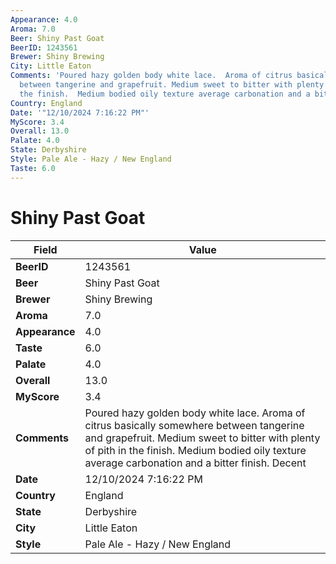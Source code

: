 ```yaml
---
Appearance: 4.0
Aroma: 7.0
Beer: Shiny Past Goat
BeerID: 1243561
Brewer: Shiny Brewing
City: Little Eaton
Comments: 'Poured hazy golden body white lace.  Aroma of citrus basically somewhere
  between tangerine and grapefruit. Medium sweet to bitter with plenty of pith in
  the finish.  Medium bodied oily texture average carbonation and a bitter finish.  Decent '
Country: England
Date: '"12/10/2024 7:16:22 PM"'
MyScore: 3.4
Overall: 13.0
Palate: 4.0
State: Derbyshire
Style: Pale Ale - Hazy / New England
Taste: 6.0
---
```


# Shiny Past Goat

| Field         | Value |
|---------------|-------|
| **BeerID** | 1243561 |
| **Beer** | Shiny Past Goat |
| **Brewer** | Shiny Brewing |
| **Aroma** | 7.0 |
| **Appearance** | 4.0 |
| **Taste** | 6.0 |
| **Palate** | 4.0 |
| **Overall** | 13.0 |
| **MyScore** | 3.4 |
| **Comments** | Poured hazy golden body white lace.  Aroma of citrus basically somewhere between tangerine and grapefruit. Medium sweet to bitter with plenty of pith in the finish.  Medium bodied oily texture average carbonation and a bitter finish.  Decent  |
| **Date** | 12/10/2024 7:16:22 PM |
| **Country** | England |
| **State** | Derbyshire |
| **City** | Little Eaton |
| **Style** | Pale Ale - Hazy / New England |
